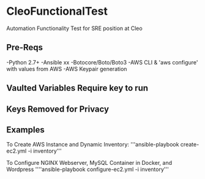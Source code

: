 # CleoFunctionalTest
 Automation Functionality Test for SRE position at Cleo

## Pre-Reqs

-Python 2.7+
-Ansible xx
-Botocore/Boto/Boto3
-AWS CLI & 'aws configure' with values from AWS
-AWS Keypair generation

## Vaulted Variables Require key to run

## Keys Removed for Privacy

## Examples

To Create AWS Instance and Dynamic Inventory:
'''ansible-playbook create-ec2.yml -i inventory'''

To Configure NGINX Webserver, MySQL Container in Docker, and Wordpress
''''ansible-playbook configure-ec2.yml -i inventory'''